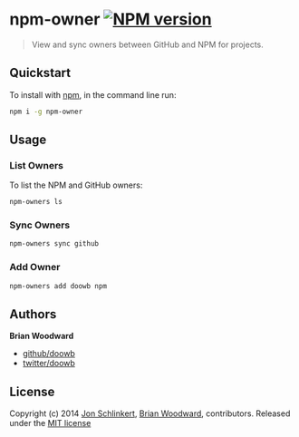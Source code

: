 # npm-owner [![NPM version](https://badge.fury.io/js/npm-owner.png)](http://badge.fury.io/js/npm-owner)

> View and sync owners between GitHub and NPM for projects.


## Quickstart

To install with [npm](), in the command line run:

```bash
npm i -g npm-owner
```

## Usage

### List Owners

To list the NPM and GitHub owners:

```bash
npm-owners ls
```

### Sync Owners

```bash
npm-owners sync github
```

### Add Owner

```bash
npm-owners add doowb npm
```

## Authors

**Brian Woodward**

+ [github/doowb](https://github.com/doowb)
+ [twitter/doowb](http://twitter.com/doowb)

## License
Copyright (c) 2014 [Jon Schlinkert](http://twitter.com/jonschlinkert), [Brian Woodward](http://twitter.com/doowb), contributors.
Released under the [MIT license](./LICENSE-MIT)